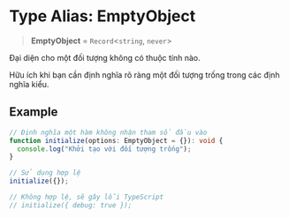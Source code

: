 # Type Alias: EmptyObject

> **EmptyObject** = `Record`\<`string`, `never`\>

Đại diện cho một đối tượng không có thuộc tính nào.

Hữu ích khi bạn cần định nghĩa rõ ràng một đối tượng trống trong các định nghĩa kiểu.

## Example

```typescript
// Định nghĩa một hàm không nhận tham số đầu vào
function initialize(options: EmptyObject = {}): void {
  console.log("Khởi tạo với đối tượng trống");
}

// Sử dụng hợp lệ
initialize({});

// Không hợp lệ, sẽ gây lỗi TypeScript
// initialize({ debug: true });
```
